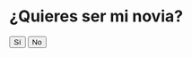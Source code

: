 <!DOCTYPE html>
<html lang="en">
<head>
  <meta charset="UTF-8">
  <meta name="viewport" content="width=device-width, initial-scale=1.0">
  <title>¿Quieres ser mi novia?</title>
  <link rel="stylesheet" href="styles.css">
</head>
<body>
  <div class="container">
    <h1>¿Quieres ser mi novia?</h1>
    <div class="answers">
      <button id="yes-btn">Sí</button>
      <button id="no-btn">No</button>
    </div>
  </div>
  <script>
    const yesButton = document.getElementById('yes-btn');
    const noButton = document.getElementById('no-btn');

    yesButton.addEventListener('click', function() {
      alert('¡Gracias! Te amo');
    });

    noButton.addEventListener('click', function() {
      const fontSize = window.getComputedStyle(yesButton).getPropertyValue('font-size');
      const newSize = parseFloat(fontSize) + 2;
      yesButton.style.fontSize = newSize + 'px';
    });
  </script>
</body>
</html>
